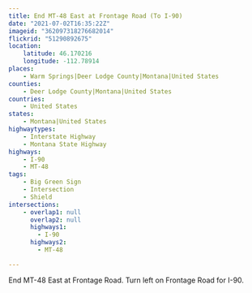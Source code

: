 ```yaml
---
title: End MT-48 East at Frontage Road (To I-90)
date: "2021-07-02T16:35:22Z"
imageid: "362097318276682014"
flickrid: "51290892675"
location:
    latitude: 46.170216
    longitude: -112.78914
places:
    - Warm Springs|Deer Lodge County|Montana|United States
counties:
    - Deer Lodge County|Montana|United States
countries:
    - United States
states:
    - Montana|United States
highwaytypes:
    - Interstate Highway
    - Montana State Highway
highways:
    - I-90
    - MT-48
tags:
    - Big Green Sign
    - Intersection
    - Shield
intersections:
    - overlap1: null
      overlap2: null
      highways1:
        - I-90
      highways2:
        - MT-48

---
```

End MT-48 East at Frontage Road.  Turn left on Frontage Road for I-90.